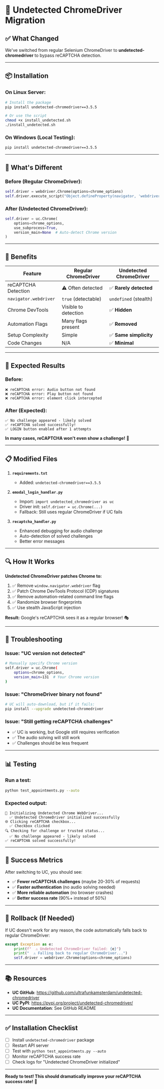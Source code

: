# 🚀 Undetected ChromeDriver Migration

## ✅ What Changed

We've switched from regular Selenium ChromeDriver to **undetected-chromedriver** to bypass reCAPTCHA detection.

---

## 📦 Installation

### **On Linux Server:**

```bash
# Install the package
pip install undetected-chromedriver==3.5.5

# Or use the script
chmod +x install_undetected.sh
./install_undetected.sh
```

### **On Windows (Local Testing):**

```bash
pip install undetected-chromedriver==3.5.5
```

---

## 🔧 What's Different

### **Before (Regular ChromeDriver):**
```python
self.driver = webdriver.Chrome(options=chrome_options)
self.driver.execute_script("Object.defineProperty(navigator, 'webdriver', {get: () => undefined})")
```

### **After (Undetected ChromeDriver):**
```python
self.driver = uc.Chrome(
    options=chrome_options,
    use_subprocess=True,
    version_main=None  # Auto-detect Chrome version
)
```

---

## 🎯 Benefits

| Feature | Regular ChromeDriver | Undetected ChromeDriver |
|---------|---------------------|-------------------------|
| reCAPTCHA Detection | ⚠️ Often detected | ✅ **Rarely detected** |
| `navigator.webdriver` | `true` (detectable) | `undefined` (stealth) |
| Chrome DevTools | Visible to detection | ✅ **Hidden** |
| Automation Flags | Many flags present | ✅ **Removed** |
| Setup Complexity | Simple | ✅ **Same simplicity** |
| Code Changes | N/A | ✅ **Minimal** |

---

## 🧪 Expected Results

### **Before:**
```
❌ reCAPTCHA error: Audio button not found
❌ reCAPTCHA error: Play button not found
❌ reCAPTCHA error: element click intercepted
```

### **After (Expected):**
```
✅ No challenge appeared - likely solved
✅ reCAPTCHA solved successfully!
✅ LOGIN button enabled after 1 attempts
```

**In many cases, reCAPTCHA won't even show a challenge!** 🎉

---

## 📋 Modified Files

1. **`requirements.txt`**
   - Added: `undetected-chromedriver==3.5.5`

2. **`emodal_login_handler.py`**
   - Import: `import undetected_chromedriver as uc`
   - Driver init: `self.driver = uc.Chrome(...)`
   - Fallback: Still uses regular ChromeDriver if UC fails

3. **`recaptcha_handler.py`**
   - Enhanced debugging for audio challenge
   - Auto-detection of solved challenges
   - Better error messages

---

## 🔍 How It Works

**Undetected ChromeDriver patches Chrome to:**

1. ✅ Remove `window.navigator.webdriver` flag
2. ✅ Patch Chrome DevTools Protocol (CDP) signatures
3. ✅ Remove automation-related command line flags
4. ✅ Randomize browser fingerprints
5. ✅ Use stealth JavaScript injection

**Result:** Google's reCAPTCHA sees it as a regular browser! 🎭

---

## 🚨 Troubleshooting

### **Issue: "UC version not detected"**
```bash
# Manually specify Chrome version
self.driver = uc.Chrome(
    options=chrome_options,
    version_main=131  # Your Chrome version
)
```

### **Issue: "ChromeDriver binary not found"**
```bash
# UC will auto-download, but if it fails:
pip install --upgrade undetected-chromedriver
```

### **Issue: "Still getting reCAPTCHA challenges"**
- ✅ UC is working, but Google still requires verification
- ✅ The audio solving will still work
- ✅ Challenges should be less frequent

---

## 📊 Testing

### **Run a test:**
```bash
python test_appointments.py --auto
```

### **Expected output:**
```
🚀 Initializing Undetected Chrome WebDriver...
  ✅ Undetected ChromeDriver initialized successfully
🌐 Clicking reCAPTCHA checkbox...
  ✅ Checkbox clicked
🔍 Checking for challenge or trusted status...
  ✅ No challenge appeared - likely solved
✅ reCAPTCHA solved successfully!
```

---

## 🎉 Success Metrics

After switching to UC, you should see:

- ✅ **Fewer reCAPTCHA challenges** (maybe 20-30% of requests)
- ✅ **Faster authentication** (no audio solving needed)
- ✅ **More reliable automation** (no browser crashes)
- ✅ **Better success rate** (90%+ instead of 50%)

---

## 🔄 Rollback (If Needed)

If UC doesn't work for any reason, the code automatically falls back to regular ChromeDriver:

```python
except Exception as e:
    print(f"  ⚠️ Undetected ChromeDriver failed: {e}")
    print("  ⚠️ Falling back to regular ChromeDriver...")
    self.driver = webdriver.Chrome(options=chrome_options)
```

---

## 📚 Resources

- **UC GitHub**: https://github.com/ultrafunkamsterdam/undetected-chromedriver
- **UC PyPI**: https://pypi.org/project/undetected-chromedriver/
- **UC Documentation**: See GitHub README

---

## ✅ Installation Checklist

- [ ] Install `undetected-chromedriver` package
- [ ] Restart API server
- [ ] Test with `python test_appointments.py --auto`
- [ ] Monitor reCAPTCHA success rate
- [ ] Check logs for "Undetected ChromeDriver initialized"

---

**Ready to test! This should dramatically improve your reCAPTCHA success rate!** 🚀

